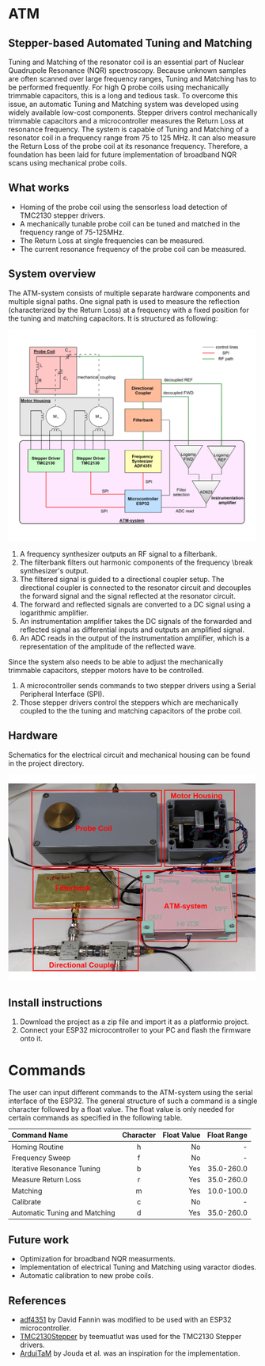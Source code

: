 # ATM
## Stepper-based Automated Tuning and Matching

Tuning and Matching of the resonator coil is an essential part of Nuclear Quadrupole Resonance (NQR) spectroscopy. Because unknown samples are often scanned over large frequency ranges, Tuning and Matching has to be performed frequently. For high Q probe coils using mechanically trimmable capacitors, this is a long and tedious task.
To overcome this issue, an automatic Tuning and Matching system was developed using widely available low-cost components. Stepper drivers control mechanically trimmable capacitors and a microcontroller measures the Return Loss at resonance frequency. The system is capable of Tuning and Matching of a resonator coil in a frequency range from 75 to 125 MHz. It can also measure the Return Loss of the probe coil at its resonance frequency. Therefore, a foundation has been laid for future implementation of broadband NQR scans using mechanical probe coils.

## What works
- Homing of the probe coil using the sensorless load detection of TMC2130 stepper drivers. 
- A mechanically tunable probe coil can be tuned and matched in the frequency range of 75-125MHz.
- The Return Loss at single frequencies can be measured. 
- The current resonance frequency of the probe coil can be measured. 

## System overview
The ATM-system consists of multiple separate hardware components and multiple signal paths. One signal path is used to measure the reflection (characterized by the Return Loss) at a frequency with a fixed position for the tuning and matching capacitors. It is structured as following:

<img src="docs/img/system_overview.png" alt="drawing" width="500"/>

1.  A frequency synthesizer outputs an RF signal to a filterbank. 
2. The filterbank filters out harmonic components of the frequency \break synthesizer's output.
3. The filtered signal is guided to a directional coupler setup. The directional coupler is connected to the resonator circuit and decouples the forward signal and the signal reflected at the resonator circuit. 
4. The forward and reflected signals are converted to a DC signal using a logarithmic amplifier. 
5. An instrumentation amplifier takes the DC signals of the forwarded and reflected signal as differential inputs and outputs an amplified signal.
6. An ADC reads in the output of the instrumentation amplifier, which is a representation of the amplitude of the reflected wave. 


Since the system also needs to be able to adjust the mechanically trimmable capacitors, stepper motors have to be controlled.

1. A microcontroller sends commands to two stepper drivers using a Serial Peripheral Interface (SPI).
2. Those stepper drivers control the steppers which are mechanically coupled to the the tuning and matching capacitors of the probe coil.  

## Hardware
Schematics for the electrical circuit and mechanical housing can be found in the project directory. 

<img src="docs/img/system_picture.png" alt="drawing" width="500"/>

## Install instructions
1. Download the project as a zip file and import it as a platformio project. 
2. Connect your ESP32 microcontroller to your PC and flash the firmware onto it. 

# Commands
The user can input different commands to the ATM-system using the serial interface of the ESP32. The general structure of such a command is a single character followed by a float value. The float value is only needed for certain commands as specified in the following table. 

| Command Name | Character | Float Value | Float Range|
| :---        |    :----:   |          ---: |          ---: |
| Homing Routine | h | No | - | 
| Frequency Sweep | f | No | - |
| Iterative Resonance Tuning  | b | Yes | 35.0-260.0 |
| Measure Return Loss | r | Yes | 35.0-260.0 |
| Matching | m | Yes | 10.0-100.0  |
| Calibrate | c | No | - | 
| Automatic Tuning and Matching| d | Yes | 35.0-260.0 |

## Future work
- Optimization for broadband NQR measurments.
- Implementation of electrical Tuning and Matching using varactor diodes.
- Automatic calibration to new probe coils. 

## References
- [adf4351](https://github.com/dfannin/adf4351) by David Fannin was modified to be used with an ESP32 microcontroller. 
- [TMC2130Stepper](https://github.com/teemuatlut/TMC2130Stepper) by teemuatlut was used for the TMC2130 Stepper drivers.
- [ArduiTaM](https://doi.org/10.5194/mr-1-105-2020) by Jouda et al. was an inspiration for the implementation. 

